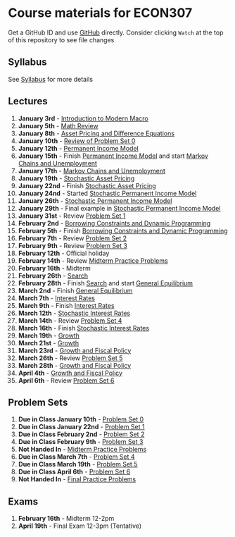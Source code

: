 # Course materials for ECON307
Get a GitHub ID and use [GitHub](https://github.com/ubcecon/tutorials/blob/master/github.md) directly. Consider clicking `Watch` at the top of this repository to see file changes

## Syllabus
See [Syllabus](syllabus.md) for more details

## Lectures
1. **January 3rd** -  [Introduction to Modern Macro](/lecture_notes/intro_to_modern_macro.pdf)
2. **January 5th** - [Math Review](/lecture_notes/math_review.pdf)
3. **January 8th** - [Asset Pricing and Difference Equations](/lecture_notes/asset_pricing_difference_equations.pdf)
4. **January 10th** - [Review of Problem Set 0](/problem_sets/problem_set_0.pdf)
5. **January 12th** - [Permanent Income Model](/lecture_notes/permanent_income.pdf)
6. **January 15th** - Finish [Permanent Income Model](/lecture_notes/permanent_income.pdf) and start [Markov Chains and Unemployment](/lecture_notes/markov_chains_unemployment.pdf)
7. **January 17th** - [Markov Chains and Unemployment](/lecture_notes/markov_chains_unemployment.pdf)
8. **January 19th** - [Stochastic Asset Pricing](/lecture_notes/stochastic_asset_pricing.pdf)
9. **January 22nd** - Finish [Stochastic Asset Pricing](/lecture_notes/stochastic_asset_pricing.pdf)
10. **January 24nd** - Started [Stochastic Permanent Income Model](/lecture_notes/stochastic_permanent_income.pdf)
11. **January 26th** - [Stochastic Permanent Income Model](/lecture_notes/stochastic_permanent_income.pdf)
12. **January 29th** - Final example in [Stochastic Permanent Income Model](/lecture_notes/stochastic_permanent_income.pdf)
13. **January 31st** - Review [Problem Set 1](/problem_sets/problem_set_1.pdf)
14. **February 2nd** - [Borrowing Constraints and Dynamic Programming](/lecture_notes/no_borrowing_dynamic_programming.pdf)
15. **February 5th** - Finish [Borrowing Constraints and Dynamic Programming](/lecture_notes/no_borrowing_dynamic_programming.pdf)
16. **February 7th** - Review [Problem Set 2](/problem_sets/problem_set_2.pdf)
17. **February 9th** - Review [Problem Set 3](/problem_sets/problem_set_3.pdf)
18. **February 12th** - Official holiday
19. **February 14th** - Review [Midterm Practice Problems](/problem_sets/midterm_practice_problems.pdf)
20. **February 16th** - Midterm
21. **February 26th** - [Search](/lecture_notes/search.pdf)
22. **February 28th** - Finish [Search](/lecture_notes/search.pdf) and start [General Equilibrium](/lecture_notes/general_equilibrium.pdf)
23. **March 2nd** - Finish [General Equilibrium](/lecture_notes/general_equilibrium.pdf)
24. **March 7th** - [Interest Rates](/lecture_notes/interest_rates.pdf)
25. **March 9th** -  Finish [Interest Rates](/lecture_notes/interest_rates.pdf)
25. **March 12th** - [Stochastic Interest Rates](/lecture_notes/stochastic_interest_rates.pdf)
26. **March 14th** - Review [Problem Set 4](/problem_sets/problem_set_4.pdf)
27. **March 16th** - Finish [Stochastic Interest Rates](/lecture_notes/stochastic_interest_rates.pdf)
27. **March 19th** - [Growth](/lecture_notes/growth.pdf)
28. **March 21st** - [Growth](/lecture_notes/growth.pdf)
29. **March 23rd** - [Growth and Fiscal Policy](/lecture_notes/growth_fiscal_policy.pdf)
29. **March 26th** - Review [Problem Set 5](/problem_sets/problem_set_5.pdf)
30. **March 28th** - [Growth and Fiscal Policy](/lecture_notes/growth_fiscal_policy.pdf)
32. **April 4th** - [Growth and Fiscal Policy](/lecture_notes/growth_fiscal_policy.pdf)
33. **April 6th** - Review [Problem Set 6](/problem_sets/problem_set_6.pdf)

## Problem Sets
1. **Due in Class January 10th** - [Problem Set 0](/problem_sets/problem_set_0.pdf)
2. **Due in Class January 22nd** - [Problem Set 1](/problem_sets/problem_set_1.pdf)
3. **Due in Class February 2nd** - [Problem Set 2](/problem_sets/problem_set_2.pdf)
4. **Due in Class February 9th** - [Problem Set 3](/problem_sets/problem_set_3.pdf)
5. **Not Handed In** - [Midterm Practice Problems](/problem_sets/midterm_practice_problems.pdf)
6. **Due in Class March 7th** - [Problem Set 4](/problem_sets/problem_set_4.pdf)
7. **Due in Class March 19th** - [Problem Set 5](/problem_sets/problem_set_5.pdf)
8. **Due in Class April 6th** - [Problem Set 6](/problem_sets/problem_set_6.pdf)
9. **Not Handed In** - [Final Practice Problems](/problem_sets/final_practice_problems.pdf)

## Exams
1. **February 16th** - Midterm 12-2pm
2. **April 19th** - Final Exam 12-3pm (Tentative)
